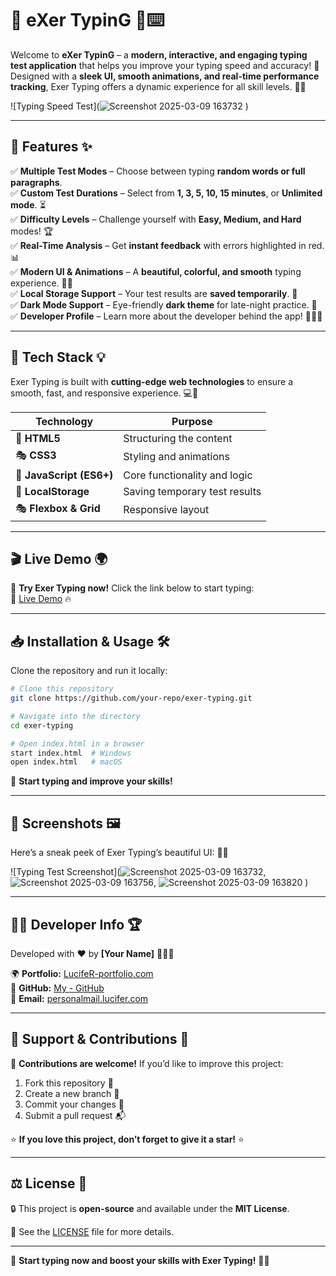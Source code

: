 # 🌟 eXer TypinG 🎯⌨️

Welcome to **eXer TypinG** – a **modern, interactive, and engaging typing test application** that helps you improve your typing speed and accuracy! 🚀 Designed with a **sleek UI, smooth animations, and real-time performance tracking**, Exer Typing offers a dynamic experience for all skill levels. 🎨🎯

![Typing Speed Test](![Screenshot 2025-03-09 163732](https://github.com/user-attachments/assets/dfc1581e-a7ad-4991-8450-8f4304795d6e)
)  

---

## 📌 Features ✨

✅ **Multiple Test Modes** – Choose between typing **random words or full paragraphs**.  
✅ **Custom Test Durations** – Select from **1, 3, 5, 10, 15 minutes**, or **Unlimited mode**. ⏳  
✅ **Difficulty Levels** – Challenge yourself with **Easy, Medium, and Hard** modes! 🏆  
✅ **Real-Time Analysis** – Get **instant feedback** with errors highlighted in red. 📊  
✅ **Modern UI & Animations** – A **beautiful, colorful, and smooth** typing experience. 🎨✨  
✅ **Local Storage Support** – Your test results are **saved temporarily**. 💾  
✅ **Dark Mode Support** – Eye-friendly **dark theme** for late-night practice. 🌙  
✅ **Developer Profile** – Learn more about the developer behind the app! 👨‍💻💡  

---

## 🚀 Tech Stack 💡

Exer Typing is built with **cutting-edge web technologies** to ensure a smooth, fast, and responsive experience. 💻🔧

| Technology | Purpose |
|------------|---------|
| 🎨 **HTML5** | Structuring the content |
| 🎭 **CSS3** | Styling and animations |
| 🚀 **JavaScript (ES6+)** | Core functionality and logic |
| 🎯 **LocalStorage** | Saving temporary test results |
| 🎭 **Flexbox & Grid** | Responsive layout |

---

## 🎬 Live Demo 🌍

🚀 **Try Exer Typing now!** Click the link below to start typing:  
🔗 [Live Demo]([https://your-website-link.com](https://luciferskingdom.github.io/eXer-TypinG/)) 🔥

---

## 📥 Installation & Usage 🛠️

Clone the repository and run it locally:

```bash
# Clone this repository
git clone https://github.com/your-repo/exer-typing.git

# Navigate into the directory
cd exer-typing

# Open index.html in a browser
start index.html  # Windows
open index.html   # macOS
```

🚀 **Start typing and improve your skills!**

---

## 📸 Screenshots 🖼️

Here’s a sneak peek of Exer Typing’s beautiful UI: 🎨🔥

![Typing Test Screenshot](![Screenshot 2025-03-09 163732](https://github.com/user-attachments/assets/89d31ab6-6725-43f0-99de-51b14101ced7), ![Screenshot 2025-03-09 163756](https://github.com/user-attachments/assets/33424075-d62d-4aab-9723-1304644e0485), ![Screenshot 2025-03-09 163820](https://github.com/user-attachments/assets/eca3d8af-8e11-4875-8c58-19f1be3547ef) )

---

## 👨‍💻 Developer Info 🏆

Developed with ❤️ by **[Your Name]** 👨‍💻✨

🌍 **Portfolio:** [LucifeR-portfolio.com](https://luciferskingdom.github.io/Portfolio/)  
🔗 **GitHub:** [My - GitHub](https://github.com/LucifeRsKingdoM)  
📧 **Email:** [personalmail.lucifer.com](mailto:personalmail.lucifer.com)  

---

## 💖 Support & Contributions 🌟

🤝 **Contributions are welcome!** If you’d like to improve this project:

1. Fork this repository 🍴
2. Create a new branch 🚀
3. Commit your changes 🎯
4. Submit a pull request 📬

⭐ **If you love this project, don’t forget to give it a star!** ⭐

---

## ⚖️ License 📜

🔒 This project is **open-source** and available under the **MIT License**.

📄 See the [LICENSE](./LICENSE) file for more details.

---

🚀 **Start typing now and boost your skills with Exer Typing!** 🎯🔥

